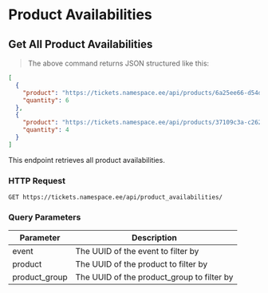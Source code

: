 # Product Availabilities

## Get All Product Availabilities

> The above command returns JSON structured like this:

```json
[
  {
    "product": "https://tickets.namespace.ee/api/products/6a25ee66-d54d-4f89-b2c4-4bcc18fe0cf4/",
    "quantity": 6
  },
  {
    "product": "https://tickets.namespace.ee/api/products/37109c3a-c262-4fa8-a95a-517b71785aaf/",
    "quantity": 4
  }
]
```

This endpoint retrieves all product availabilities.

### HTTP Request

`GET https://tickets.namespace.ee/api/product_availabilities/`

### Query Parameters

Parameter     | Description
------------- | -----------
event         | The UUID of the event to filter by
product       | The UUID of the product to filter by
product_group | The UUID of the product_group to filter by
